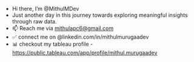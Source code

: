 - Hi there, I’m @MithulMDev
- Just another day in this journey towards exploring meaningful insights through raw data.
- 📫 Reach me via mithulapc6@gmail.com
- ✅ connect me on @linkedin.com/in/mithulmurugaadev
- 📊 checkout my tableau profile - https://public.tableau.com/app/profile/mithul.murugaadev
<!---
MithulMDev/MithulMDev is a ✨ special ✨ repository because its `README.md` (this file) appears on your GitHub profile.
You can click the Preview link to take a look at your changes.
--->
